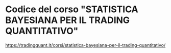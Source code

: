 # Codice del corso "STATISTICA BAYESIANA PER IL TRADING QUANTITATIVO"

https://tradingquant.it/corsi/statistica-bayesiana-per-il-trading-quantitativo/

